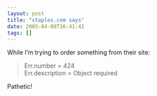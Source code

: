 ```yaml
---
layout: post
title: "staples.com says"
date: 2005-04-08T16:41:41
tags: []
---
```


<p>While I&#8217;m trying to order something from their site:</p>

<blockquote>
<p>Err.number = 424<br />Err.description = Object required</p>
</blockquote>

<p>Pathetic!</p>

